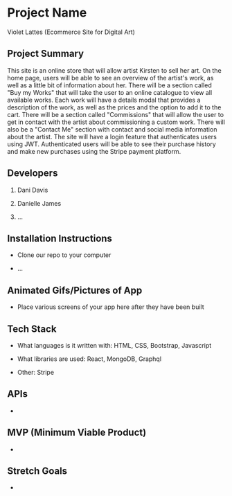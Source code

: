 # Project Name
Violet Lattes (Ecommerce Site for Digital Art)

## Project Summary
This site is an online store that will allow artist Kirsten to sell her art.
On the home page, users will be able to see an overview of the artist's work, as well as a little bit of information about her. There will be a section called "Buy my Works" that will take the user to an online catalogue to view all available works. Each work will have a details modal that provides a description of the work, as well as the prices and the option to add it to the cart. There will be a section called "Commissions" that will allow the user to get in contact with the artist about commissioning a custom work. There will also be a "Contact Me" section with contact and social media information about the artist. 
The site will have a login feature that authenticates users using JWT. Authenticated users will be able to see their purchase history and make new purchases using the Stripe payment platform. 


## Developers

1. Dani Davis

2. Danielle James

3. ...

## Installation Instructions

- Clone our repo to your computer

- ...


## Animated Gifs/Pictures of App

- Place various screens of your app here after they have been built

## Tech Stack

- What languages is it written with: HTML, CSS, Bootstrap, Javascript

- What libraries are used: React, MongoDB, Graphql

- Other: Stripe


## APIs

- 

## MVP (Minimum Viable Product)

-


## Stretch Goals

-
